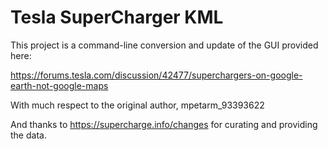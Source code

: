 # Tesla SuperCharger KML

This project is a command-line conversion and update of the GUI provided here:

https://forums.tesla.com/discussion/42477/superchargers-on-google-earth-not-google-maps

With much respect to the original author, mpetarm_93393622

And thanks to https://supercharge.info/changes for curating and providing the data.